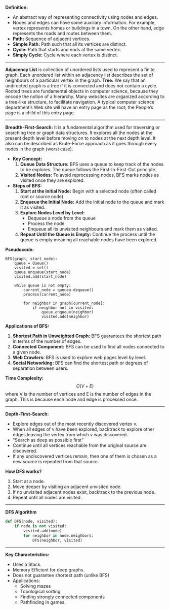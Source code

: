 **Definition:**
- An abstract way of representing connectivity using nodes and edges.
- Nodes and edges can have some auxiliary information. For example, vertex represents homes or buildings in a town. On the other hand, edge represents the roads and routes between them.
- **Path:** Sequence of adjacent vertices.
- **Simple Path:** Path such that all its vertices are distinct.
- **Cycle:** Path that starts and ends at the  same vertex.
- **Simply Cycle:** Cycle where each vertex is distinct.
---
**Adjacency List** is collection of unordered lists used to represent a finite graph. Each unordered list within an adjacency list describes the set of neighbours of a particular vertex in the graph.
**Tree:** We say that an undirected graph is a tree if it is connected and does not contain a cycle. Rooted trees are fundamental objects in computer science, because they encode the notion of a hierarchy. Many websites are organized according to a tree-like structure, to facilitate navigation. A typical computer science department’s Web site will have an entry page as the root; the People’s page is a child of this entry page.

---
**Breadth-First-Search:**
It is a fundamental algorithm used for traversing or searching tree or graph data structures. It explores all the nodes at the present depth level before moving on to nodes at the next depth level. It also can be described as Brute-Force approach as it goes through every nodes in the graph (worst case).
- **Key Concept:**
	1. **Queue Data Structure:** BFS uses a queue to keep track of the nodes to be explores. The queue follows the First-In-First-Out principle.
	2. **Visited Nodes:** To avoid reprocessing nodes, BFS marks nodes as visited once they are explored.
- **Steps of BFS:**
	1. **Start at the Initial Node:** Begin with a selected node (often called root or source node)
	2. **Enqueue the Initial Node:** Add the initial node to the queue and mark it as visited.
	3. **Explore Nodes Level by Level:** 
		- Dequeue a node from the queue
		- Process the node
		- Enqueue all its unvisited neighbours and mark them as visited.
	4. **Repeat Until the Queue is Empty:** Continue the process until the queue is empty meaning all reachable nodes have been explored.

**Pseudocode:**
```
BFS(graph, start_node):
	queue = Queue()
	visited = set()
	queue.enqueue(start_node)
	visited.add(start_node)

	while queue is not empty:
		current_node = queueu.dequeue()
		process(current_node)

		for neighbor in graph[current_node]:
			if neighbor not in visited:
				queue.enqueue(neighbor)
				visited.add(neighbor)
```

**Applications of BFS:**
1. **Shortest Path in Unweighted Graph:** BFS guarantees the shortest path in terms of the number of edges.
2. **Connected Component:** BFS can be used to find all nodes connected to a given node.
3. **Web Crawlers:** BFS is used to explore web pages level by level.
4. **Social Networking:** BFS can find the shortest path or degrees of separation between users.

**Time Complexity:** $$O(V + E)$$ where V is the number of vertices and E is the number of edges in the graph. This is because each node and edge is processed once.

---
**Depth-First-Search:**
- Explore edges out of the most recently discovered vertex v.
- When all edges of v have been explored, backtrack to explore other edges leaving the vertex from which v was discovered.
- “Search as deep as possible first”
- Continue until all vertices reachable from the original source are discovered.
- If any undiscovered vertices remain, then one of them is chosen as a new source is repeated from that source.

**How DFS works?**
1. Start at a node.
2. Move deeper by visiting an adjacent unvisited node.
3. If no unvisited adjacent nodes exist, backtrack to the previous node.
4. Repeat until all nodes are visited.
---
**DFS Algorithm**
```python
def DFS(node, visited):
	if node is not visited:
		visited.add(node)
		for neighbor in node.neighbors:
			DFS(neighbor, visited)
```
---
**Key Characteristics:**
- Uses a Stack.
- Memory Efficient for deep graphs.
- Does not guarantee shortest path (unlike BFS)
- Applications:
	- Solving mazes
	- Topological sorting
	- Finding strongly connected components
	- Pathfinding in games.
